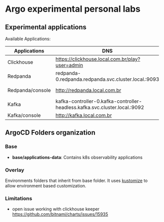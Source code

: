# Argo experimental personal labs

## Experimental applications

Available Applications:

| Applications  | DNS | Username  | Password | Links |
| ------------- | ------------- | ------------- | ------------- | ------------- |
| Clickhouse | <https://clickhouse.local.com.br/play?user=admin> | admin | password | <https://clickhouse.com> |
| Redpanda |redpanda-0.redpanda.redpanda.svc.cluster.local.:9093 | admin | password | <https://redpanda.com> | |
| Redpanda/console | <http://redpanda.local.com.br> | admin | password | <https://redpanda.com/redpanda-console-kafka-ui> | |
| Kafka | kafka-controller-0.kafka-controller-headless.kafka.svc.cluster.local.:9092 | admin | password | <https://kafka.apache.org/> | |
| Kafka/console | <http://kafka.local.com.br> | <admin@conduktor.io> | password | <https://www.conduktor.io/console/> | |

## ArgoCD Folders organization

### Base

- **base/applications-data**: Contains k8s observability applications

### Overlay

Environments folders that inherit from base folder. It uses [kustomize](https://github.com/kubernetes-sigs/kustomize) to allow environment based customization.

### Limitations

- open issue working with clickhouse keeper <https://github.com/bitnami/charts/issues/15935>
